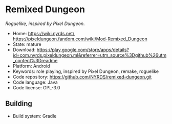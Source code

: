# Remixed Dungeon

_Roguelike, inspired by Pixel Dungeon._

- Home: https://wiki.nyrds.net/, https://pixeldungeon.fandom.com/wiki/Mod-Remixed_Dungeon
- State: mature
- Download: https://play.google.com/store/apps/details?id=com.nyrds.pixeldungeon.ml&referrer=utm_source%3Dgithub%26utm_content%3Dreadme
- Platform: Android
- Keywords: role playing, inspired by Pixel Dungeon, remake, roguelike
- Code repository: https://github.com/NYRDS/remixed-dungeon.git
- Code language: Java
- Code license: GPL-3.0

## Building

- Build system: Gradle


